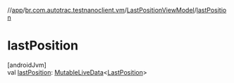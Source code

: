 //[app](../../../index.md)/[br.com.autotrac.testnanoclient.vm](../index.md)/[LastPositionViewModel](index.md)/[lastPosition](last-position.md)

# lastPosition

[androidJvm]\
val [lastPosition](last-position.md): [MutableLiveData](https://developer.android.com/reference/kotlin/androidx/lifecycle/MutableLiveData.html)&lt;[LastPosition](../../br.com.autotrac.testnanoclient.models/-last-position/index.md)&gt;
